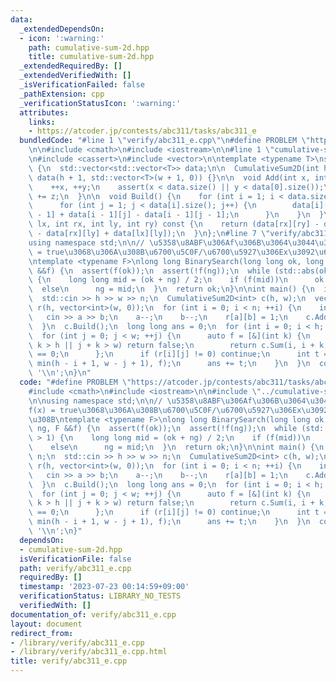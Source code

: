 ```yaml
---
data:
  _extendedDependsOn:
  - icon: ':warning:'
    path: cumulative-sum-2d.hpp
    title: cumulative-sum-2d.hpp
  _extendedRequiredBy: []
  _extendedVerifiedWith: []
  _isVerificationFailed: false
  _pathExtension: cpp
  _verificationStatusIcon: ':warning:'
  attributes:
    links:
    - https://atcoder.jp/contests/abc311/tasks/abc311_e
  bundledCode: "#line 1 \"verify/abc311_e.cpp\"\n#define PROBLEM \"https://atcoder.jp/contests/abc311/tasks/abc311_e\"\
    \n\n#include <cmath>\n#include <iostream>\n\n#line 1 \"cumulative-sum-2d.hpp\"\
    \n#include <cassert>\n#include <vector>\n\ntemplate <typename T>\nstruct CumulativeSum2D\
    \ {\n  std::vector<std::vector<T>> data;\n\n  CumulativeSum2D(int h, int w) :\
    \ data(h + 1, std::vector<T>(w + 1, 0)) {}\n\n  void Add(int x, int y, T z) {\n\
    \    ++x, ++y;\n    assert(x < data.size() || y < data[0].size());\n    data[x][y]\
    \ += z;\n  }\n\n  void Build() {\n    for (int i = 1; i < data.size(); i++) {\n\
    \      for (int j = 1; j < data[i].size(); j++) {\n        data[i][j] += data[i][j\
    \ - 1] + data[i - 1][j] - data[i - 1][j - 1];\n      }\n    }\n  }\n\n  T Sum(int\
    \ lx, int rx, int ly, int ry) const {\n    return (data[rx][ry] - data[lx][ry]\
    \ - data[rx][ly] + data[lx][ly]);\n  }\n};\n#line 7 \"verify/abc311_e.cpp\"\n\n\
    using namespace std;\n\n// \u5358\u8ABF\u306Af\u306B\u3064\u3044\u3066\u3001f(x)\
    \ = true\u3068\u306A\u308B\u6700\u5C0F/\u6700\u5927\u306Ex\u3092\u6C42\u3081\u308B\
    \ntemplate <typename F>\nlong long BinarySearch(long long ok, long long ng, F\
    \ &&f) {\n  assert(f(ok));\n  assert(!f(ng));\n  while (std::abs(ok - ng) > 1)\
    \ {\n    long long mid = (ok + ng) / 2;\n    if (f(mid))\n      ok = mid;\n  \
    \  else\n      ng = mid;\n  }\n  return ok;\n}\n\nint main() {\n  int h, w, n;\n\
    \  std::cin >> h >> w >> n;\n  CumulativeSum2D<int> c(h, w);\n  vector<vector<int>>\
    \ r(h, vector<int>(w, 0));\n  for (int i = 0; i < n; ++i) {\n    int a, b;\n \
    \   cin >> a >> b;\n    a--;\n    b--;\n    r[a][b] = 1;\n    c.Add(a, b, 1);\n\
    \  }\n  c.Build();\n  long long ans = 0;\n  for (int i = 0; i < h; ++i) {\n  \
    \  for (int j = 0; j < w; ++j) {\n      auto f = [&](int k) {\n        if (i +\
    \ k > h || j + k > w) return false;\n        return c.Sum(i, i + k, j, j + k)\
    \ == 0;\n      };\n      if (r[i][j] != 0) continue;\n      int t = BinarySearch(1,\
    \ min(h - i + 1, w - j + 1), f);\n      ans += t;\n    }\n  }\n  cout << ans <<\
    \ '\\n';\n}\n"
  code: "#define PROBLEM \"https://atcoder.jp/contests/abc311/tasks/abc311_e\"\n\n\
    #include <cmath>\n#include <iostream>\n\n#include \"../cumulative-sum-2d.hpp\"\
    \n\nusing namespace std;\n\n// \u5358\u8ABF\u306Af\u306B\u3064\u3044\u3066\u3001\
    f(x) = true\u3068\u306A\u308B\u6700\u5C0F/\u6700\u5927\u306Ex\u3092\u6C42\u3081\
    \u308B\ntemplate <typename F>\nlong long BinarySearch(long long ok, long long\
    \ ng, F &&f) {\n  assert(f(ok));\n  assert(!f(ng));\n  while (std::abs(ok - ng)\
    \ > 1) {\n    long long mid = (ok + ng) / 2;\n    if (f(mid))\n      ok = mid;\n\
    \    else\n      ng = mid;\n  }\n  return ok;\n}\n\nint main() {\n  int h, w,\
    \ n;\n  std::cin >> h >> w >> n;\n  CumulativeSum2D<int> c(h, w);\n  vector<vector<int>>\
    \ r(h, vector<int>(w, 0));\n  for (int i = 0; i < n; ++i) {\n    int a, b;\n \
    \   cin >> a >> b;\n    a--;\n    b--;\n    r[a][b] = 1;\n    c.Add(a, b, 1);\n\
    \  }\n  c.Build();\n  long long ans = 0;\n  for (int i = 0; i < h; ++i) {\n  \
    \  for (int j = 0; j < w; ++j) {\n      auto f = [&](int k) {\n        if (i +\
    \ k > h || j + k > w) return false;\n        return c.Sum(i, i + k, j, j + k)\
    \ == 0;\n      };\n      if (r[i][j] != 0) continue;\n      int t = BinarySearch(1,\
    \ min(h - i + 1, w - j + 1), f);\n      ans += t;\n    }\n  }\n  cout << ans <<\
    \ '\\n';\n}"
  dependsOn:
  - cumulative-sum-2d.hpp
  isVerificationFile: false
  path: verify/abc311_e.cpp
  requiredBy: []
  timestamp: '2023-07-23 00:14:59+09:00'
  verificationStatus: LIBRARY_NO_TESTS
  verifiedWith: []
documentation_of: verify/abc311_e.cpp
layout: document
redirect_from:
- /library/verify/abc311_e.cpp
- /library/verify/abc311_e.cpp.html
title: verify/abc311_e.cpp
---
```


